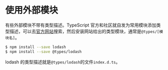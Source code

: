 # 使用外部模块

有些外部模块不带有类型描述。TypeScript 官方和社区就自发为常用模块添加类型描述，可以去[官方网站](https://www.typescriptlang.org/dt/search)搜索，然后安装网站给出的类型模块，通常是`@types/[模块名]`。

```bash
$ npm install --save lodash
$ npm install --save @types/lodash
```

lodash 的类型描述就是`@types/lodash`的文件`index.d.ts`。
